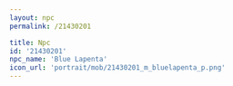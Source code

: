 ```yaml
---
layout: npc
permalink: /21430201

title: Npc
id: '21430201'
npc_name: 'Blue Lapenta'
icon_url: 'portrait/mob/21430201_m_bluelapenta_p.png'
---
```

